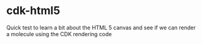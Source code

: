 cdk-html5
=========

Quick test to learn a bit about the HTML 5 canvas and see if we can render a molecule using the CDK rendering code